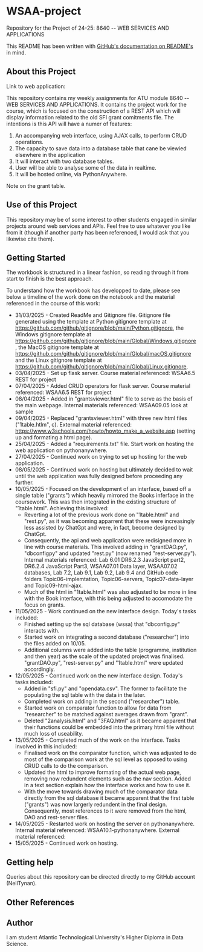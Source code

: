 # WSAA-project
Repository for the Project of 24-25: 8640 -- WEB SERVICES AND APPLICATIONS

This README has been written with [GitHub's documentation on README's](https://docs.github.com/en/repositories/managing-your-repositorys-settings-and-features/customizing-your-repository/about-readmes) in mind.

## About this Project

Link to web application: 

This repository contains my weekly assignments for ATU module 8640 -- WEB SERVICES AND APPLICATIONS. It contains the project work for the course, which is focused on the construction of a REST API which will display information related to the old SFI grant comitments file. The intentions is this API will have a numer of features:

1. An accompanying web interface, using AJAX calls, to perform CRUD operations. 
2. The capacity to save data into a database table that cane be viewied elsewhere in the application 
3. It will interact with two database tables.
4. User will be able to analyse some of the data in realtime.
5. It will be hosted online, via PythonAnywhere.

Note on the grant table.

## Use of this Project

This repository may be of some interest to other students engaged in similar projects around web services and APIs. Feel free to use whatever you like from it (though if another party has been referenced, I would ask that you likewise cite them).

## Getting Started

The workbook is structured in a linear fashion, so reading through it from start to finish is the best approach.

To understand how the workbook has developped to date, please see below a timeline of the work done on the notebook and the material referenced in the course of this work:

- 31/03/2025 - Created ReadMe and Gitignore file. Gitignore file generated using the template at Python gitignore template at https://github.com/github/gitignore/blob/main/Python.gitignore, the Windows gitignore template at https://github.com/github/gitignore/blob/main/Global/Windows.gitignore, the MacOS gitignore template at https://github.com/github/gitignore/blob/main/Global/macOS.gitignore and the Linux gitignore template at https://github.com/github/gitignore/blob/main/Global/Linux.gitignore.
- 03/04/2025 - Set up flask server. Course material referenced: WSAA6.5 REST for project
- 07/04/2025 - Added CRUD operators for flask server. Course material referenced: WSAA6.5 REST for project
- 08/04/2025 - Added in "grantsviewer.html" file to serve as the basis of the main webpage. Internal materials referenced: WSAA09.05 look at sample
- 09/04/2025 - Replaced "grantsviewer.html" with three new html files ("1table.htlm", c). External material referenced: https://www.w3schools.com/howto/howto_make_a_website.asp (setting up and formating a html page).
- 25/04/2025 - Added a "requirements.txt" file. Start work on hosting the web application on pythonanywhere.
- 27/04/2025 - Continued work on trying to set up hosting for the web application.
- 08/05/2025 - Continued work on hosting but ultimately decided to wait until the web application was fully designed before proceeding any further.
- 10/05/2025 - Focused on the development of an interface, based off a single table ("grants") which heavily mirrored the Books inferface in the coursework. This was then integrated in the existing structure of "1table.html". Achieving this involved:
    + Reverting a lot of the previous work done on "1table.html" and "rest.py", as it was becoming apparrent that these were increasingly less assisted by ChatGpt and were, in fact, become designed by ChatGpt. 
    + Consequently, the api and web application were redisigned more in line with course materials. This involved adding in "grantDAO.py", "dbconfigpy" and updated "rest.py" (now renamed "rest-server.py"). Internal materials referenced: Lab 6.01 DR6.2.3 JavaScript part2, DR6.2.4 JavaScript Part3, WSAA07.01 Data layer, WSAA07.02 databases, Lab 7.2, Lab 9.1, Lab 9.2, Lab 9.4 and GitHub code folders Topic06-implemtation, Topic06-servers, Topic07-data-layer and Topic09-html-ajax.
    + Much of the html in "1table.html" was also adjusted to be more in line with the Book interface, with this being adjusted to accomodate the focus on grants. 
- 11/05/2025 - Work continued on the new interface design. Today's tasks included:
    + Finished setting up the sql database (wssa) that "dbconfig.py" interacts with. 
    + Started work on integrating a second database ("researcher") into the files added on 10/05. 
    + Additional columns were added into the table (programme, institution and then year) as the scale of the updated project was finalised. "grantDAO.py", "rest-server.py" and "1table.html" were updated accordingly.
- 12/05/2025 - Continued work on the new interface design. Today's tasks included:
    + Added in "sfi.py" and "opendata.csv". The former to facilitate the populating the sql table with the data in the later.
    + Completed work on adding in the second ("researcher") table.
    + Started work on comparator function to allow for data from "researcher" to be matched against averages drawn from "grant".
    + Deleted "2analysis.html" and "3FAQ.html" as it became apparent that their functions could be embedded into the primary html file without much loss of useability.
- 13/05/2025 - Completed much of the work on the interface. Tasks involved in this included:
    + Finalised work on the comparator function, which was adjusted to do most of the comparison work at the sql level as opposed to using CRUD calls to do the comparison.
    + Updated the html to improve formating of the actual web page, removing now redundent elements such as the nav section. Added in a text section explain how the interface works and how to use it.
    + With the move towards drawing much of the comparator data directly from the sql database it became apparent that the first table ("grants") was now largerly redundent in the final design. Consequently, most references to it were removed from the html, DAO and rest-server files. 
- 14/05/2025 - Restarted work on hosting the server on pythonanywhere. Internal material referenced: WSAA10.1-pythonanywhere. External material referenced:
- 15/05/2025 - Continued work on hosting.

## Getting help

Queries about this repository can be directed directly to my GitHub account (NeilTynan).

## Other References



## Author

I am student Atlantic Technological University's Higher Diploma in Data Science.
